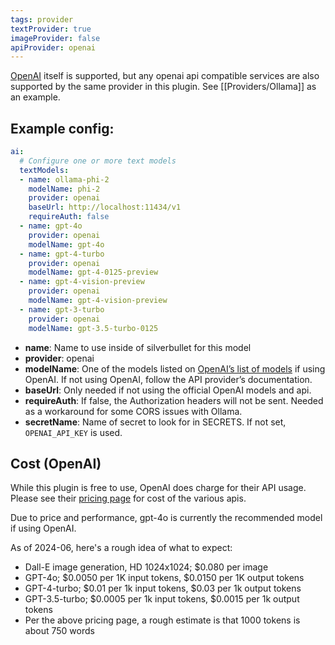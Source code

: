 ```yaml
---
tags: provider
textProvider: true
imageProvider: false
apiProvider: openai
---
```


[OpenAI](https://platform.openai.com/) itself is supported, but any openai api compatible services are also supported by the same provider in this plugin.  See [[Providers/Ollama]] as an example.

## Example config:
```yaml
ai:
  # Configure one or more text models
  textModels:
  - name: ollama-phi-2
    modelName: phi-2
    provider: openai
    baseUrl: http://localhost:11434/v1
    requireAuth: false
  - name: gpt-4o
    provider: openai
    modelName: gpt-4o
  - name: gpt-4-turbo
    provider: openai
    modelName: gpt-4-0125-preview
  - name: gpt-4-vision-preview
    provider: openai
    modelName: gpt-4-vision-preview
  - name: gpt-3-turbo
    provider: openai
    modelName: gpt-3.5-turbo-0125
```


- **name**: Name to use inside of silverbullet for this model
- **provider**: openai
- **modelName**: One of the models listed on [OpenAI’s list of models](https://platform.openai.com/docs/models/overview) if using OpenAI.  If not using OpenAI, follow the API provider’s documentation.
- **baseUrl**: Only needed if not using the official OpenAI models and api.
- **requireAuth**: If false, the Authorization headers will not be sent.  Needed as a workaround for some CORS issues with Ollama.
- **secretName**: Name of secret to look for in SECRETS.  If not set, `OPENAI_API_KEY` is used.

## Cost (OpenAI)

While this plugin is free to use, OpenAI does charge for their API usage.  Please see their [pricing page](https://openai.com/pricing) for cost of the various apis.

Due to price and performance, gpt-4o is currently the recommended model if using OpenAI.

As of 2024-06, here's a rough idea of what to expect:

- Dall-E image generation, HD 1024x1024; $0.080 per image
- GPT-4o; $0.0050 per 1K input tokens, $0.0150 per 1K output tokens
- GPT-4-turbo; $0.01 per 1k input tokens, $0.03 per 1k output tokens
- GPT-3.5-turbo; $0.0005 per 1k input tokens, $0.0015 per 1k output tokens
- Per the above pricing page, a rough estimate is that 1000 tokens is about 750 words
